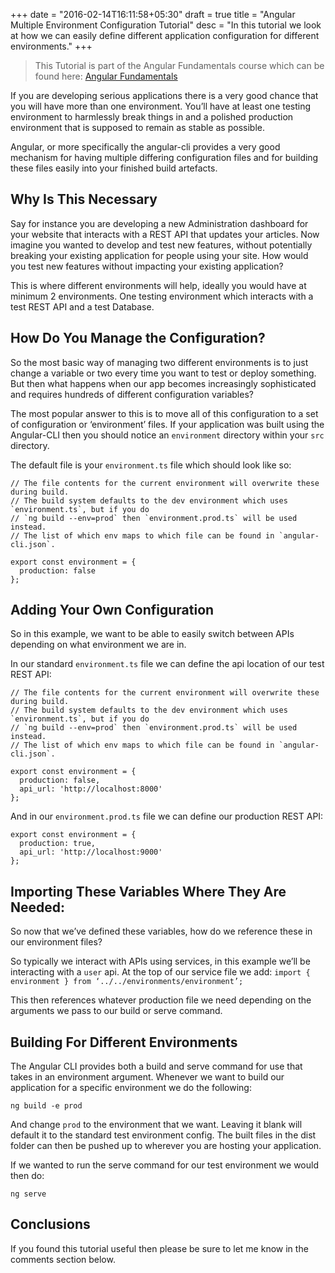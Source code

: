 +++
date = "2016-02-14T16:11:58+05:30"
draft = true
title = "Angular Multiple Environment Configuration Tutorial"
desc = "In this tutorial we look at how we can easily define different application configuration for different environments."
+++

> This Tutorial is part of the Angular Fundamentals course which can be found here: [Angular Fundamentals](https://tutorialedge.net/course/angular-2-fundamentals)

If you are developing serious applications there is a very good chance that you will have more than one environment. You’ll have at least one testing environment to harmlessly break things in and a polished production environment that is supposed to remain as stable as possible.

Angular, or more specifically the angular-cli provides a very good mechanism for having multiple differing configuration files and for building these files easily into your finished build artefacts.

## Why Is This Necessary

Say for instance you are developing a new Administration dashboard for your website that interacts with a REST API that updates your articles. Now imagine you wanted to develop and test new features, without potentially breaking your existing application for people using your site. How would you test new features without impacting your existing application?

This is where different environments will help, ideally you would have at minimum 2 environments. One testing environment which interacts with a test REST API and a test Database.

## How Do You Manage the Configuration?	

So the most basic way of managing two different environments is to just change a variable or two every time you want to test or deploy something. But then what happens when our app becomes increasingly sophisticated and requires hundreds of different configuration variables?

The most popular answer to this is to move all of this configuration to a set of configuration or ‘environment’ files. If your application was built using the Angular-CLI then you should notice an `environment` directory within your `src` directory. 

The default file is your `environment.ts` file which should look like so: 

~~~
// The file contents for the current environment will overwrite these during build.
// The build system defaults to the dev environment which uses `environment.ts`, but if you do
// `ng build --env=prod` then `environment.prod.ts` will be used instead.
// The list of which env maps to which file can be found in `angular-cli.json`.

export const environment = {
  production: false
};
~~~

## Adding Your Own Configuration

So in this example, we want to be able to easily switch between APIs depending on what environment we are in.

In our standard `environment.ts` file we can define the api location of our test REST API:

~~~
// The file contents for the current environment will overwrite these during build.
// The build system defaults to the dev environment which uses `environment.ts`, but if you do
// `ng build --env=prod` then `environment.prod.ts` will be used instead.
// The list of which env maps to which file can be found in `angular-cli.json`.

export const environment = {
  production: false,
  api_url: 'http://localhost:8000'
};
~~~

And in our `environment.prod.ts` file we can define our production REST API:

~~~
export const environment = {
  production: true,
  api_url: 'http://localhost:9000'
};
~~~

## Importing These Variables Where They Are Needed:

So now that we’ve defined these variables, how do we reference these in our environment files? 

So typically we interact with APIs using services, in this example we’ll be interacting with a `user` api. At the top of our service file we add: `import { environment } from ‘../../environments/environment’;`

This then references whatever production file we need depending on the arguments we pass to our build or serve command.

## Building For Different Environments

The Angular CLI provides both a build and serve command for use that takes in an environment argument. Whenever we want to build our application for a specific environment we do the following:

~~~
ng build -e prod
~~~

And change `prod` to the environment that we want. Leaving it blank will default it to the standard test environment config. The built files in the dist folder can then be pushed up to wherever you are hosting your application. 

If we wanted to run the serve command for our test environment we would then do:

~~~ 
ng serve
~~~

## Conclusions

If you found this tutorial useful then please be sure to let me know in the comments section below.